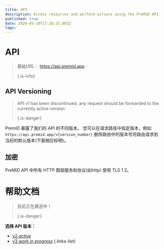 ```yaml
---
title: API
description: Access resources and perform actions using the PreMiD API
published: true
date: 2020-05-29T17:28:31.083Z
tags:
---
```


# API

> 基础URL： https://api.premid.app 
> 
> {.is-info}

## API Versioning
> API v1 has been discontinued, any request should be forwarded to the currently active version 
> 
> {.is-danger}

PremiD 暴露了我们的 API 的不同版本。 您可以在请求路径中指定版本，例如 `https://api.premid.app/v{version_number}` 删除路由中的版本号将路由请求到当前的默认版本(下面相应标明)。

## 加密

PreMiD API 中所有 HTTP 图层服务和协议(如http) 使用 TLS 1.2。

# 帮助文档
> 目前正在建造中！ 
> 
> {.is-danger}

**选择 API 版本：**
- [v2 *active*](/dev/api/v2)
- [v3 *work in progress*](/dev/api/v3)
{.links-list}